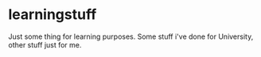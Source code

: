 # learningstuff
Just some thing for learning purposes.
Some stuff i've done for University, other stuff just for me.
